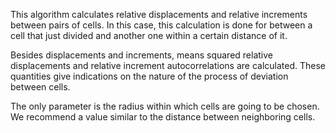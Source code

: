 This algorithm calculates relative displacements and relative increments between pairs of cells.
In this case, this calculation is done for between a cell that just divided and another one within a certain distance of it.

Besides displacements and increments, means squared relative displacements and relative increment autocorrelations are calculated.
These quantities give indications on the nature of the process of deviation between cells.

The only parameter is the radius within which cells are going to be chosen.
We recommend a value similar to the distance between neighboring cells.
